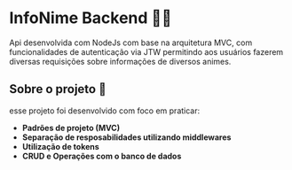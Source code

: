 # InfoNime Backend 👨‍💻
Api desenvolvida com NodeJs com base na arquitetura MVC, com funcionalidades de autenticação via JTW permitindo aos usuários fazerem diversas requisições sobre informações de diversos animes.

## Sobre o projeto 🧠
esse projeto foi desenvolvido com foco em praticar:
- **Padrões de projeto (MVC)**
- **Separação de resposabilidades utilizando middlewares**
- **Utilização de tokens**
- **CRUD e Operações com o banco de dados**
